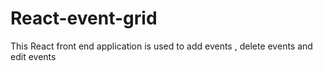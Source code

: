 # React-event-grid
This React front end application is used to add events , delete events and edit events
